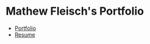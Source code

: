 # Mathew Fleisch's Portfolio

 - [Portfolio](https://mathew-fleisch.github.io/portfolio/)
 - [Resume](http://www.mathewfleisch.com/portfolio/MathewFleischResume.pdf)
